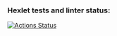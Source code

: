 ### Hexlet tests and linter status:
[![Actions Status](https://github.com/LizaKim0101001/typescript-project-81/actions/workflows/hexlet-check.yml/badge.svg)](https://github.com/LizaKim0101001/typescript-project-81/actions)
